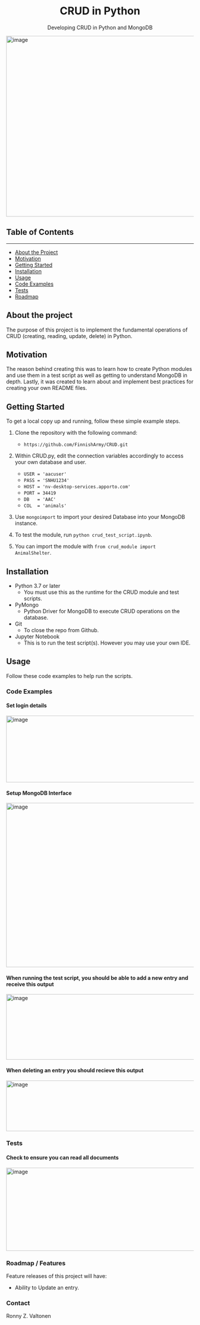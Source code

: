 <h1 align="center"> CRUD in Python </h1>
<p align="center"> Developing CRUD in Python and MongoDB </p>

<img width="1354" height="485" alt="image" src="https://github.com/user-attachments/assets/1d6d019f-e9e6-4bb5-ac44-0e257610d0f4" />



## Table of Contents
---
- [About the Project](#about-the-project)
- [Motivation](#motivation)
- [Getting Started](#getting-started)
- [Installation](#installation)
- [Usage](#usage)
- [Code Examples](#code-examples)
- [Tests](#tests)
- [Roadmap](#roadmap--features)

## About the project
The purpose of this project is to implement the fundamental operations of CRUD (creating, reading, update, delete) in Python.

## Motivation
The reason behind creating this was to learn how to create Python modules and use them in a test script as well as getting to understand MongoDB in depth. Lastly, it was created to learn about and implement best practices for creating your own README files.

## Getting Started
To get a local copy up and running, follow these simple example steps.

1. Clone the repository with the following command:
   - `https://github.com/FinnishArmy/CRUD.git`

2. Within CRUD.py, edit the connection variables accordingly to access your own database and user.
   - `USER = 'aacuser'`
   - `PASS = 'SNHU1234'`
   - `HOST = 'nv-desktop-services.apporto.com'`
   - `PORT = 34419`
   - `DB   = 'AAC'`
   - `COL  = 'animals'`

3. Use `mongoimport` to import your desired Database into your MongoDB instance.
4. To test the module, run `python crud_test_script.ipynb`.
5. You can import the module with `from crud_module import AnimalShelter`.

## Installation
* Python 3.7 or later
   + You must use this as the runtime for the CRUD module and test scripts.
* PyMongo
   + Python Driver for MongoDB to execute CRUD operations on the database.
* Git
   + To close the repo from Github.
* Jupyter Notebook
   + This is to run the test script(s). However you may use your own IDE.

## Usage
Follow these code examples to help run the scripts.

### Code Examples
#### Set login details
<img width="1089" height="179" alt="image" src="https://github.com/user-attachments/assets/19aca942-e2e9-4763-8b4a-cb76afe015b2" />

#### Setup MongoDB Interface
<img width="1089" height="441" alt="image" src="https://github.com/user-attachments/assets/e01a55d8-bb34-41a4-87e8-07002bf8c3f8" />

#### When running the test script, you should be able to add a new entry and receive this output
<img width="1086" height="176" alt="image" src="https://github.com/user-attachments/assets/0a8d01ea-9778-430c-826f-9ebe537b19f5" />

#### When deleting an entry you should recieve this output
<img width="1092" height="136" alt="image" src="https://github.com/user-attachments/assets/b7dfb187-905b-46cb-9652-49e6f086c7fd" />

### Tests
#### Check to ensure you can read all documents
<img width="895" height="223" alt="image" src="https://github.com/user-attachments/assets/84f60bcc-c027-4fc3-ab6a-c4615cfbc243" />

### Roadmap / Features
Feature releases of this project will have:
* Ability to Update an entry.

### Contact
Ronny Z. Valtonen






